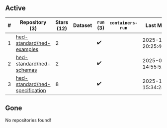 ## Active
| # | Repository (3) | Stars (12) | Dataset | `run` (3) | `containers-run` | Last Modified |
| --- | --- | --- | --- | --- | --- | --- |
| 1 | [hed-standard/hed-examples](https://github.com/hed-standard/hed-examples) | 2 |  | :heavy_check_mark: |  | 2025-10-30 20:25:40+00:00 |
| 2 | [hed-standard/hed-schemas](https://github.com/hed-standard/hed-schemas) | 2 |  | :heavy_check_mark: |  | 2025-06-10 14:55:52+00:00 |
| 3 | [hed-standard/hed-specification](https://github.com/hed-standard/hed-specification) | 8 |  | :heavy_check_mark: |  | 2025-10-24 15:34:28+00:00 |

## Gone
No repositories found!
